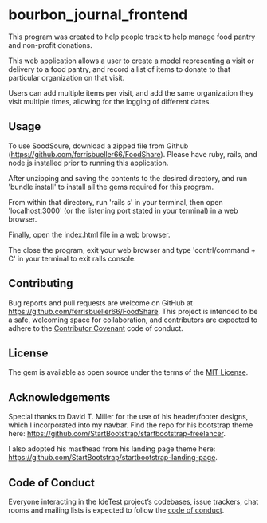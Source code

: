 # bourbon_journal_frontend

This program was created to help people track to help manage food pantry and non-profit donations.

This web application allows a user to create a model representing a visit or delivery to a food pantry, and record a list of items to donate to that particular organization on that visit. 

Users can add multiple items per visit, and add the same organization they visit multiple times, allowing for the logging of different dates.

## Usage

To use SoodSoure, download a zipped file from Github (https://github.com/ferrisbueller66/FoodShare).
Please have ruby, rails, and node.js installed prior to running this application.

After unzipping and saving the contents to the desired directory, and run 'bundle install' to install all the gems required for this program.

From within that directory, run 'rails s' in your terminal, then open 'localhost:3000' (or the listening port stated in your terminal) in a web browser.

Finally, open the index.html file in a web browser.

The close the program, exit your web browser and type 'contrl/command + C' in your terminal to exit rails console.

## Contributing

Bug reports and pull requests are welcome on GitHub at https://github.com/ferrisbueller66/FoodShare. This project is intended to be a safe, welcoming space for collaboration, and contributors are expected to adhere to the [Contributor Covenant](http://contributor-covenant.org) code of conduct.

## License

The gem is available as open source under the terms of the [MIT License](https://opensource.org/licenses/MIT).

## Acknowledgements

Special thanks to David T. Miller for the use of his header/footer designs, which I incorporated into my navbar. Find the repo for his bootstrap theme here: https://github.com/StartBootstrap/startbootstrap-freelancer.

I also adopted his masthead from his landing page theme here: https://github.com/StartBootstrap/startbootstrap-landing-page.

## Code of Conduct

Everyone interacting in the IdeTest project’s codebases, issue trackers, chat rooms and mailing lists is expected to follow the [code of conduct](https://github.com/ferrisbueller66/FoodShare/blob/master/CODE_OF_CONDUCT.md).

